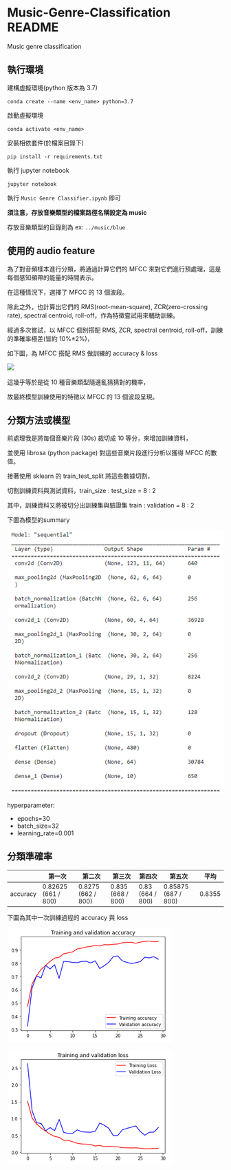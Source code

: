# Music-Genre-Classification README
Music genre classification

## 執行環境
建構虛擬環境(python 版本為 3.7)
```
conda create --name <env_name> python=3.7
```
啟動虛擬環境
```
conda activate <env_name>
```
安裝相依套件(於檔案目錄下)
```
pip install -r requirements.txt
```
執行 jupyter notebook
```
jupyter notebook 
```
執行 `Music Genre Classifier.ipynb` 即可

**須注意，存放音樂類型的檔案路徑名稱設定為 music**

存放音樂類型的目錄則為 ex: `../music/blue`

## 使用的 audio feature

為了對音頻樣本進行分類，將通過計算它們的 MFCC 來對它們進行預處理，這是每個感知頻帶的能量的時間表示。

在這種情況下，選擇了 MFCC 的 13 個波段。

除此之外，也計算出它們的 RMS(root-mean-square), ZCR(zero-crossing rate), spectral centroid, roll-off，作為特徵嘗試用來輔助訓練。

經過多次嘗試，以 MFCC 個別搭配 RMS, ZCR, spectral centroid, roll-off，訓練的準確率極差(皆約 10%±2%)，

如下圖，為 MFCC 搭配 RMS 做訓練的 accuracy & loss

![](https://i.imgur.com/EHYLqpW.png)

這幾乎等於是從 10 種音樂類型隨邊亂猜猜對的機率，

故最終模型訓練使用的特徵以 MFCC 的 13 個波段呈現。

## 分類方法或模型

前處理我是將每個音樂片段 (30s) 裁切成 10 等分，來增加訓練資料，

並使用 librosa (python package) 對這些音樂片段進行分析以獲得 MFCC 的數值。

接著使用 sklearn 的 train_test_split 將這些數據切割，

切割訓練資料與測試資料，train_size : test_size = 8 : 2

其中，訓練資料又將被切分出訓練集與驗證集 train : validation = 8 : 2

下圖為模型的summary

![](https://github.com/eggtower/Music-Genre-Classification/blob/master/model.summary.png)

hyperparameter:
- epochs=30
- batch_size=32
- learning_rate=0.001

## 分類準確率

||第一次|第二次|第三次|第四次|第五次|平均|
|--|--|--|--|--|--|--|
|accuracy|0.82625 (661 / 800)|0.8275 (662 / 800)|0.835 (668 / 800)|0.83 (664 / 800)|0.85875 (687 / 800)|0.8355|

下圖為其中一次訓練過程的 accuracy 與 loss

![train & validation accuracy](https://github.com/eggtower/Music-Genre-Classification/blob/master/accuracy.png)

![train & validation accuracy](https://github.com/eggtower/Music-Genre-Classification/blob/master/loss.png)
